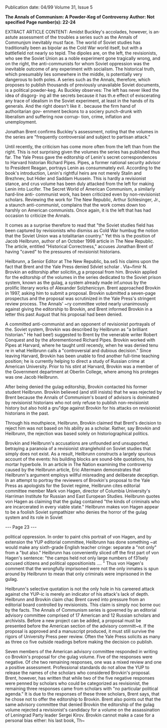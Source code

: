 Publication date: 04/99
Volume 31, Issue 5

**The Annals of Communism: A Powder-Keg of Controversy**
**Author: Not specified**
**Page number(s): 22-24**

EXTRACT ARTICLE CONTENT:
Amidst Buckley's accolades, however, is 
an· astute assessment of the troubles a series 
such as the Annals of Communjsm inevitably 
must face. The world of Soviet studies has 
traditionally been as bipolar as the Cold War 
world itself, but with a battlefield not nearly 
so tepid. The dipoles are, on the left, the 
revisionists, who see the Soviet Union as a 
noble experiment gone tragically wrong, and 
on the right, the anti-communists for whom 
Soviet oppression was the inevitable outcome 
of any experiment with socialism. The 
historical truth, which presumably lies 
somewhere in the middle, is potentially very 
dangerous to both poles. A series such as the 
Annals, therefore, which proposes to publish 
thousands of previously unavailable Soviet 
documents, is a political powder-keg. As 
Buckley observes: 
The left has never liked the idea of disgorg-
ing all the secrets because it has th.e effect of 
eviscerating any trace of idealism in the 
Soviet experiment, at least in the hands of 
its generals. And the right doesn't like it . 
because the firm hand of authoritarian gov-
ernment beckons to a sociery punch-drunk 
with liberalism and suffering now corrup-
tion, crime, inflation and unemployment. 

Jonathan Brent confirms Buckley's 
assessment, noting that the volumes in the 
series are "frequently controversial and subject 
to partisan attack." 

Until recently, the criticism has come 
more often from the left than from the right. 
This is not surprising given the volumes the 
series has published thus far. The Yale Press 
gave the editorship of Lenin's secret 
correspondences to Harvard historian 
Richard Pipes. Pipes, a former national 
security advisor to President Reagan, portrays 
Lenin as consummately evil. According to the 
book's introduction, Lenin's rightful heirs are 
not merely Stalin and Brezhnev, but Hider 
and Saddam Hussein. This is hardly a 
revisionist stance, and crus volume has been 
duly attacked from the left for making Lenin 
into Lucifer. The Secret World of American 
Communism, a similarly hard-line anti-
communist work, has been criticized even by 
non-revisionist scholars. Reviewing the work 
for The New Republic, Arthur Schlesinger, Jr., 
a staunch anti-communist, complains that 
the work comes down too harshly on 
American communists. Once again, it is the 
left that has had occasion to criticize the Annals. 


It comes as a surprise therefore to read 
that "the Soviet studies field has been 
captured by revisionists who dismiss as Cold 
War humbug the notion that the Soviet 
Union was a totalitarian country." Yet this is 
the position of Jacob Heilbrunn, author of an 
October 1998 article in The New Republic. 
The article, entitled "Historical Correctness," 
accuses Jonathan Brent of having "caved" to 
the pressures of revisionist historians. 

Heilbrunn, a Senior Editor at The New 
Republic, ba.seS his claims upon the fact that 
Brent and the Yale Press denied Sdviet scholar . 
Vla~fimir N. Brovkin an editorship after 
solicitin_g a proposal from him. Brovkin 
applied for the editorship of the volumes in 
the series dedicated to the Soviet prison 
system, known as the gulag, a system already 
made inf.unous by the prolific literary works 
of Alexander Solzhenicsyn. Brent approached 
Brovkin in 1997, asking him to submit a 
proposal. Brovkin submitted a seven-page 
prospectus and the proposal was scrutinized 
in the Yale Press's stringent review process. 
The Annals' ~ry 
committee voted nearly 
unanimously against giving the editorship to 
Brovkin, and Brent informed Brovkin in a 
letter this past August that his proposal had 
been denied. 

A committed anti-communist and an 
opponent of revisionist portrayals of the. 
Soviet system, Brovkin was described by 
Heilbrunn as "a brilliant historian." He had 
bee!) suggested to Brent by the venerable 
writer Robert Conquest and by the 
aforementioned Richard Pipes. Brovkin 
worked with Pipes at Harvard, where he 
taught until recendy, when he was denied 
tenu re in what Heilbrunn calls a 
"controversial and dubious decision." Since 
leaving Harvard, Brovkin has been unable to 
find another full-time teaching position; he is 
currently helping to direct a study of Russian 
crime at American University. Prior to his 
stint at Harvard, Brovkin was a member of 
the Government department at Oberlin 
College, where among his proteges was one 
Jacob Heilbrunn. 

After being denied the gulag editorship, 
Brovkin contacted his former student 
Heilbrunn. Brovkin believed (and still insists) 
that he was rejected by Brent because the 
Annals of Communism's board of advisors is 
dominated by revisionist historians who not 
only refuse to publish non-revisionist history 
but also hold a gru"dge against Brovkin for his 
attacks on revisionist historians in the past. 

Through his mouthpiece, Heilbrunn, 
Brovkin claimed that Brent's decision to 
reject him was not based on hls ability as a 
scholar. Rather, say Brovkin and Heilbrunn, 
the rejection was based solely on 
historiographical politics. 

Brovkin and Heilbrunn's accusations are 
unfounded and unsupported, betraying a 
paranoia of a revisionist stranglehold on 
Soviet studies that simply does not exist. As a 
result, Heilbrunn constructs a largely 
spurious account of the events: his building 
blocks are sound-bite quotations, his mortar 
hyperbole. In an article in The Nation 
examining the controversy caused by the 
Heilbrunn article, 
Eric Altermann 
demonstrates that Heilbrunn's argument 
employs willful misreading and deliberate 
deceptiqn. In an attempt to portray the 
reviewers of Brovkin's proposal to the Yale 
Press as apologists for the Soviet regime, 
Heilbrunn cites editorial committee member 
Mark von Hagen, director of Columbia 
University's Harriman Institute for Russian 
and East European Studies. Heilbrunn quotes 
von Hagen as claiming that the gulag 
contained "the kinds of criminals who are 
incarcerated in every viable state." Heilbrunn 
makes von Hagen appear to be a foolish 
Soviet sympathizer who denies the horror of 
the gulag system and its role in Soviet 


--- Page 23 ---

political oppression. In order to paint chis 
portrait of von Hagen, and by extension the 
YUP editorial committee, Heilbrunn has done 
something ~at would make any sixth-grade 
English teacher cringe: separate a "not only" 
from a "but also." Heilbrunn has 
conveniently sliced off the first part of von 
Hagen's sentence: "the camps held not only 
large numbers of f31sely accused citizens and 
political oppositionists .... " Thus von Hagen's 
comment that the wrongfully imprisoned 
were not the only inmates is spun around by 
Heilbrunn to mean that only criminals were 
imprisoned in the gulag. 

Heilbrunn's selective quotation is not the 
only hole in his careered attack against che 
YUP-ic is merely an indicator of his attack's 
lack of depth. Heilbrunn and Brovkin claim 
chac Brent caved into pressure from an 
editorial board controlled by revisionists. This 
claim is simply noc borne ouc by the facts. 
The Annals of Communism series is 
governed by an editorial advisory committee 
comprised of 17 American and 12 Russian 
scholars and archivists. Before a new project 
can be added, a proposal must be presented 
before the American section of the advisory 
comrnitt~e. If the proposal is approved and a 
manuscript produced, it must still survive the 
rigors of University Press peer review. Often 
the Yale Press solicits as many as three co five 
outside readings before making the decision 
co publish. 

Seven members of the American advisory 
committee responded in writing co Brovkin's 
proposal for che gulag volume. Five of the 
responses were negative. Of che two 
remaining responses, one was a mixed review 
and one a positive assessment. Professional 
standards do not allow the YUP to release the 
names of che scholars who considered 
Brovkin's proposal. Brent, however, has 
written that while two of the five negative 
responses were penned by scholars who could 
be categorized as revisionist, the remaining 
three responses came from scholars with "no 
particular political agenda." It is due to the 
responses of these three scholars, Brent says, 
that he chose not to offer the editorship to 
Brovkin. Brent also points out that the same 
advisory committee that denied Brovkin the 
editorship of the gulag volume rejected a 
revisionist's candidacy for a volume on the 
assassination of Leningrad Party leader Sergei 
Kirov. Brovkin cannot make a case for a 
personal bias either: his last book, Th~